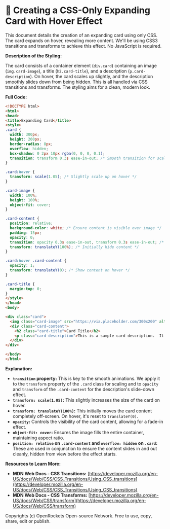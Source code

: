 # 🐞 Creating a CSS-Only Expanding Card with Hover Effect


This document details the creation of an expanding card using only CSS.  The card expands on hover, revealing more content. We'll be using CSS3 transitions and transforms to achieve this effect.  No JavaScript is required.


**Description of the Styling:**

The card consists of a container element (`div.card`) containing an image (`img.card-image`), a title (`h2.card-title`), and a description (`p.card-description`).  On hover, the card scales up slightly, and the description smoothly slides down from being hidden. This is all handled via CSS transitions and transforms.  The styling aims for a clean, modern look.


**Full Code:**

```html
<!DOCTYPE html>
<html>
<head>
<title>Expanding Card</title>
<style>
.card {
  width: 300px;
  height: 200px;
  border-radius: 8px;
  overflow: hidden;
  box-shadow: 0 2px 10px rgba(0, 0, 0, 0.1);
  transition: transform 0.3s ease-in-out; /* Smooth transition for scaling */
}

.card:hover {
  transform: scale(1.05); /* Slightly scale up on hover */
}

.card-image {
  width: 100%;
  height: 100%;
  object-fit: cover;
}

.card-content {
  position: relative;
  background-color: white; /* Ensure content is visible over image */
  padding: 15px;
  opacity: 0;
  transition: opacity 0.3s ease-in-out, transform 0.3s ease-in-out; /* Smooth transition for opacity and sliding */
  transform: translateY(100%); /* Initially hide content */
}

.card:hover .card-content {
  opacity: 1;
  transform: translateY(0); /* Show content on hover */
}

.card-title {
  margin-top: 0;
}
</style>
</head>
<body>

<div class="card">
  <img class="card-image" src="https://via.placeholder.com/300x200" alt="Card Image">
  <div class="card-content">
    <h2 class="card-title">Card Title</h2>
    <p class="card-description">This is a sample card description.  It expands on hover to reveal more information.</p>
  </div>
</div>

</body>
</html>
```


**Explanation:**

* **`transition` property:** This is key to the smooth animations.  We apply it to the `transform` property of the `.card` class for scaling and to `opacity` and `transform` of the `.card-content` for the description's slide-down effect.
* **`transform: scale(1.05)`:** This slightly increases the size of the card on hover.
* **`transform: translateY(100%)`:** This initially moves the card content completely off-screen.  On hover, it's reset to `translateY(0)`.
* **`opacity`:** Controls the visibility of the card content, allowing for a fade-in effect.
* **`object-fit: cover`:** Ensures the image fills the entire container, maintaining aspect ratio.
* **`position: relative` on `.card-content` and `overflow: hidden` on `.card`:** These are used in conjunction to ensure the content slides in and out cleanly, hidden from view before the effect starts.

**Resources to Learn More:**

* **MDN Web Docs - CSS Transitions:** [https://developer.mozilla.org/en-US/docs/Web/CSS/CSS_Transitions/Using_CSS_transitions](https://developer.mozilla.org/en-US/docs/Web/CSS/CSS_Transitions/Using_CSS_transitions)
* **MDN Web Docs - CSS Transforms:** [https://developer.mozilla.org/en-US/docs/Web/CSS/transform](https://developer.mozilla.org/en-US/docs/Web/CSS/transform)


Copyrights (c) OpenRockets Open-source Network. Free to use, copy, share, edit or publish.

